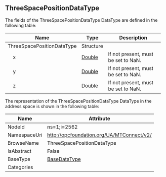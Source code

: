 <!-- datatype -->
## ThreeSpacePositionDataType
  
<!-- end of description -->
The fields of the ThreeSpacePositionDataType DataType are defined in the following table:  

|Name|Type|Description|
|---|---|---|
|ThreeSpacePositionDataType|Structure||
|&nbsp;&nbsp;&nbsp;&nbsp;x|[Double](../../../Core/DataTypes/Double/readme.md)|If not present, must be set to NaN.|
|&nbsp;&nbsp;&nbsp;&nbsp;y|[Double](../../../Core/DataTypes/Double/readme.md)|If not present, must be set to NaN.|
|&nbsp;&nbsp;&nbsp;&nbsp;z|[Double](../../../Core/DataTypes/Double/readme.md)|If not present, must be set to NaN.|

The representation of the ThreeSpacePositionDataType DataType in the address space is shown in the following table:  

|Name|Attribute|
|---|---|
|NodeId|ns=1;i=2562|
|NamespaceUri|http://opcfoundation.org/UA/MTConnect/v2/|
|BrowseName|ThreeSpacePositionDataType|
|IsAbstract|False|
|BaseType|[BaseDataType](../../../Core/DataTypes/BaseDataType/readme.md)|
|Categories||

